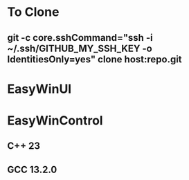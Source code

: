 # To Clone
## git -c core.sshCommand="ssh -i ~/.ssh/GITHUB_MY_SSH_KEY -o IdentitiesOnly=yes" clone host:repo.git

# EasyWinUI
# EasyWinControl

## C++ 23
## GCC 13.2.0
